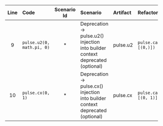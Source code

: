 | Line | Code | Scenario Id | Scenario | Artifact | Refactoring |
| :-: | :- | :-: | :- | :- | :- |
| 9 | `pulse.u2(0, math.pi, 0)` | * | Deprecation -> pulse.u2() injection into builder context deprecated (optional) | pulse.u2 | `pulse.call(backend.target['u2'][(0,)])` |
| 10 | `pulse.cx(0, 1)` | * | Deprecation -> pulse.cx() injection into builder context deprecated (optional) | pulse.cx | `pulse.call(backend.target['cx'][(0, 1)])` |